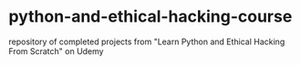 # python-and-ethical-hacking-course
repository of completed projects from "Learn Python and Ethical Hacking From Scratch" on Udemy
